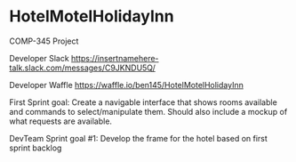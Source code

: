 # HotelMotelHolidayInn
COMP-345 Project

Developer Slack
https://insertnamehere-talk.slack.com/messages/C9JKNDU5Q/

Developer Waffle
https://waffle.io/ben145/HotelMotelHolidayInn

First Sprint goal:
Create a navigable interface that shows rooms available and commands to select/manipulate them. Should also include a mockup of what requests are available.

DevTeam Sprint goal #1:
Develop the frame for the hotel based on first sprint backlog
